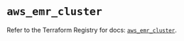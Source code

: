 # `aws_emr_cluster`

Refer to the Terraform Registry for docs: [`aws_emr_cluster`](https://registry.terraform.io/providers/hashicorp/aws/6.9.0/docs/resources/emr_cluster).
